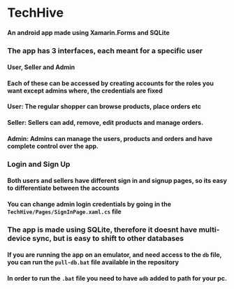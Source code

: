 # TechHive
#### An android app made using Xamarin.Forms and SQLite

### The app has 3 interfaces, each meant for a specific user
#### User, Seller and Admin
#### Each of these can be accessed by creating accounts for the roles you want except admins where, the credentials are fixed
#### User:  The regular shopper can browse products, place orders etc
#### Seller: Sellers can add, remove, edit products and manage orders.
#### Admin: Admins can manage the users, products and orders and have complete control over the app.

### Login and Sign Up
#### Both users and sellers have different sign in and signup pages, so its easy to differentiate between the accounts
#### You can change admin login credentials by going in the `TechHive/Pages/SignInPage.xaml.cs` file

### The app is made using SQLite, therefore it doesnt have multi-device sync, but is easy to shift to other databases
#### If you are running the app on an emulator, and need access to the `db` file, you can run the `pull-db.bat` file available in the repository
#### In order to run the `.bat` file you need to have `adb` added to path for your pc.
